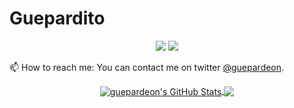 # Guepardito


<p align="center">
    <a href="https://twitter.com/guepardeon"><img src="https://img.shields.io/twitter/follow/guepardeon?style=for-the-badge&logo=twitter&logoColor=ffffff&labelColor=1a1a1a&color=bf91f3"></a>
    <a href="https://github.com/guepardito"><img src="https://img.shields.io/github/followers/guepardito?style=for-the-badge&logo=github&logoColor=ffffff&labelColor=1a1a1a&color=bf91f3"></a>
</p>

📫 How to reach me: You can contact me on twitter [@guepardeon](https://twitter.com/guepardeon).

<p align="center">

<a href="https://github.com/guepardeon/guepardeon">
  <img align="center" src="https://github-readme-stats.vercel.app/api?username=guepardeon&show_icons=true&theme=tokyonight&hide=contribs&count_private=true&line_height=32" alt="guepardeon's GitHub Stats" />
</a>

<a href="https://github.com/guepardeon/guepardeon">
  <img align="center" src="https://github-readme-stats.vercel.app/api/top-langs/?username=guepardeon&show_icons=true&theme=tokyonight&langs_count=3&layout=default&hide_border=false" />
</a>

</p>
